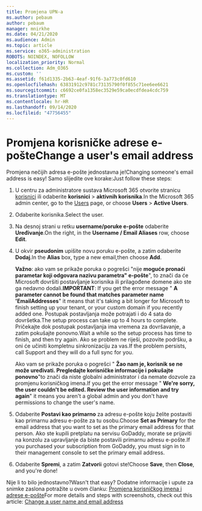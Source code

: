```yaml
---
title: Promjena UPN-a
ms.author: pebaum
author: pebaum
manager: mnirkhe
ms.date: 04/21/2020
ms.audience: Admin
ms.topic: article
ms.service: o365-administration
ROBOTS: NOINDEX, NOFOLLOW
localization_priority: Normal
ms.collection: Adm_O365
ms.custom: ''
ms.assetid: f61d1335-2b63-4eaf-91f6-3a773c0fd610
ms.openlocfilehash: 63831912c9781c73135790f0f855c71ee6ee6621
ms.sourcegitcommit: c6692ce0fa1358ec3529e59ca0ecdfdea4cdc759
ms.translationtype: MT
ms.contentlocale: hr-HR
ms.lasthandoff: 09/14/2020
ms.locfileid: "47756455"
---
```

# <a name="change-a-users-email-address"></a><span data-ttu-id="2b6ad-102">Promjena korisničke adrese e-pošte</span><span class="sxs-lookup"><span data-stu-id="2b6ad-102">Change a user's email address</span></span>

<span data-ttu-id="2b6ad-103">Promjena nečijih adresa e-pošte jednostavna je!</span><span class="sxs-lookup"><span data-stu-id="2b6ad-103">Changing someone's email address is easy!</span></span> <span data-ttu-id="2b6ad-104">Samo slijedite ove korake:</span><span class="sxs-lookup"><span data-stu-id="2b6ad-104">Just follow these steps:</span></span>
  
1. <span data-ttu-id="2b6ad-105">U centru za administratore sustava Microsoft 365 otvorite stranicu [korisnici](https://go.microsoft.com/fwlink/p/?linkid=834822) ili odaberite **korisnici** \> **aktivnih korisnika**.</span><span class="sxs-lookup"><span data-stu-id="2b6ad-105">In the Microsoft 365 admin center, go to the [Users](https://go.microsoft.com/fwlink/p/?linkid=834822) page, or choose **Users** \> **Active Users**.</span></span>
    
2. <span data-ttu-id="2b6ad-106">Odaberite korisnika.</span><span class="sxs-lookup"><span data-stu-id="2b6ad-106">Select the user.</span></span>
    
3. <span data-ttu-id="2b6ad-107">Na desnoj strani u retku **username/poruke e-pošte** odaberite **Uređivanje**.</span><span class="sxs-lookup"><span data-stu-id="2b6ad-107">On the right, in the **Username / Email Aliases** row, choose **Edit**.</span></span>
    
4. <span data-ttu-id="2b6ad-108">U okvir **pseudonim** upišite novu poruku e-pošte, a zatim odaberite **Dodaj**.</span><span class="sxs-lookup"><span data-stu-id="2b6ad-108">In the **Alias** box, type a new email,then choose **Add**.</span></span>
    
    <span data-ttu-id="2b6ad-109">**Važno**: ako vam se prikaže poruka o pogrešci "nije **moguće pronaći parametar koji odgovara nazivu parametra" e-pošte**", to znači da će Microsoft dovršiti postavljanje korisnika ili prilagođene domene ako ste ga nedavno dodali.</span><span class="sxs-lookup"><span data-stu-id="2b6ad-109">**IMPORTANT**: If you get the error message " **A parameter cannot be found that matches parameter name 'EmailAddresses**" it means that it's taking a bit longer for Microsoft to finish setting up your tenant, or your custom domain if you recently added one.</span></span> <span data-ttu-id="2b6ad-110">Postupak postavljanja može potrajati i do 4 sata do dovršetka.</span><span class="sxs-lookup"><span data-stu-id="2b6ad-110">The setup process can take up to 4 hours to complete.</span></span> <span data-ttu-id="2b6ad-111">Pričekajte dok postupak postavljanja ima vremena za dovršavanje, a zatim pokušajte ponovno.</span><span class="sxs-lookup"><span data-stu-id="2b6ad-111">Wait a while so the setup process has time to finish, and then try again.</span></span> <span data-ttu-id="2b6ad-112">Ako se problem ne riješi, pozovite podršku, a oni će učiniti kompletnu sinkronizaciju za vas.</span><span class="sxs-lookup"><span data-stu-id="2b6ad-112">If the problem persists, call Support and they will do a full sync for you.</span></span>
    
    <span data-ttu-id="2b6ad-113">Ako vam se prikaže poruka o pogrešci " **Žao nam je, korisnik se ne može uređivati. Pregledajte korisničke informacije i pokušajte ponovno**"to znači da niste globalni administrator i da nemate dozvole za promjenu korisničkog imena.</span><span class="sxs-lookup"><span data-stu-id="2b6ad-113">If you get the error message " **We're sorry, the user couldn't be edited. Review the user information and try again**" it means you aren't a global admin and you don't have permissions to change the user's name.</span></span>
    
5. <span data-ttu-id="2b6ad-114">Odaberite **Postavi kao primarno** za adresu e-pošte koju želite postaviti kao primarnu adresu e-pošte za tu osobu.</span><span class="sxs-lookup"><span data-stu-id="2b6ad-114">Choose **Set as Primary** for the email address that you want to set as the primary email address for that person.</span></span> <span data-ttu-id="2b6ad-115">Ako ste kupili pretplatu na servisu GoDaddy, morate se prijaviti na konzolu za upravljanje da biste postavili primarnu adresu e-pošte.</span><span class="sxs-lookup"><span data-stu-id="2b6ad-115">If you purchased your subscription from GoDaddy, you must sign in to their management console to set the primary email address.</span></span> 
    
6. <span data-ttu-id="2b6ad-116">Odaberite **Spremi**, a zatim **Zatvori**i gotovi ste!</span><span class="sxs-lookup"><span data-stu-id="2b6ad-116">Choose **Save**, then **Close**, and you're done!</span></span>
    
<span data-ttu-id="2b6ad-117">Nije li to bilo jednostavno?</span><span class="sxs-lookup"><span data-stu-id="2b6ad-117">Wasn't that easy?</span></span> <span data-ttu-id="2b6ad-118">Dodatne informacije i upute za snimke zaslona potražite u ovom članku: [Promjena korisničkog imena i adrese e-pošte](https://docs.microsoft.com/microsoft-365/admin/add-users/change-a-user-name-and-email-address)</span><span class="sxs-lookup"><span data-stu-id="2b6ad-118">For more details and steps with screenshots, check out this article: [Change a user name and email address](https://docs.microsoft.com/microsoft-365/admin/add-users/change-a-user-name-and-email-address)</span></span>
  

